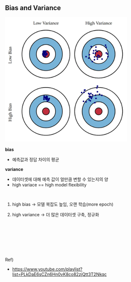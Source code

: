 ## Bias and Variance
<img src="./image/b&v.png" width = "400">

<br>

**bias**
- 예측값과 정답 차이의 평균

**variance**
- 데이터셋에 대해 예측 값이 얼만큼 변할 수 있는지의 양
- high variace == high model flexibility

<br>

1. high bias 
-> 모델 복잡도 높임, 오랜 학습(more epoch)

2. high variance
-> 더 많은 데이터셋 구축, 정규화









<br><br>
<br><br>
<br><br>

Ref)

- https://www.youtube.com/playlist?list=PLkDaE6sCZn6Hn0vK8co82zjQtt3T2Nkqc